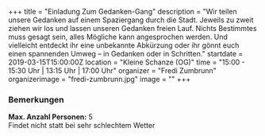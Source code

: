 +++
title = "Einladung Zum Gedanken-Gang"
description = "Wir teilen unsere Gedanken auf einem Spaziergang durch die Stadt. Jeweils zu zweit ziehen wir los und lassen unseren Gedanken freien Lauf. Nichts Bestimmtes muss gesagt sein, alles Mögliche kann angesprochen werden. Und vielleicht entdeckt ihr eine unbekannte Abkürzung oder ihr gönnt euch einen spannenden Umweg – in Gedanken oder in Schritten."
startdate = 2019-03-15T15:00:00Z
location = "Kleine Schanze (OG)"
time = "15:00 - 15:30 Uhr | 13:15 Uhr | 17:00 Uhr"
organizer = "Fredi Zumbrunn"
organizerimage = "fredi-zumbrunn.jpg"
image = ""
+++

### Bemerkungen
**Max. Anzahl Personen:** 5    
Findet nicht statt bei sehr schlechtem Wetter
